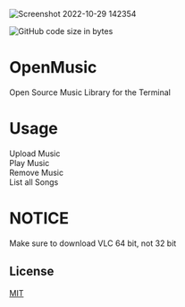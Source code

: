 ![Screenshot 2022-10-29 142354](https://user-images.githubusercontent.com/101067244/198849379-27d024d4-c5ca-44e7-89b1-623672bc6d61.png)  
  
![GitHub code size in bytes](https://img.shields.io/github/languages/code-size/Giraffe32/OpenMusic)
# OpenMusic
Open Source Music Library for the Terminal
# Usage
Upload Music  
Play Music  
Remove Music  
List all Songs 
# NOTICE
Make sure to download VLC 64 bit, not 32 bit

## License
[MIT](https://choosealicense.com/licenses/mit/)
